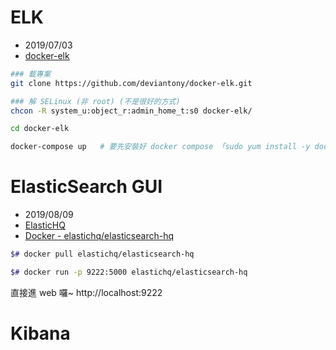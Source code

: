 # ELK

- 2019/07/03
- [docker-elk](https://github.com/deviantony/docker-elk#host-setup)


```bash
### 載專案
git clone https://github.com/deviantony/docker-elk.git

### 解 SELinux (非 root) (不是很好的方式)
chcon -R system_u:object_r:admin_home_t:s0 docker-elk/

cd docker-elk

docker-compose up   # 要先安裝好 docker compose 「sudo yum install -y docker-compose」
```

# ElasticSearch GUI

- 2019/08/09
- [ElasticHQ](https://www.elastichq.org/index.html)
- [Docker - elastichq/elasticsearch-hq](https://hub.docker.com/r/elastichq/elasticsearch-hq/)

```bash
$# docker pull elastichq/elasticsearch-hq

$# docker run -p 9222:5000 elastichq/elasticsearch-hq
```

直接進 web 囉~ http://localhost:9222


# Kibana